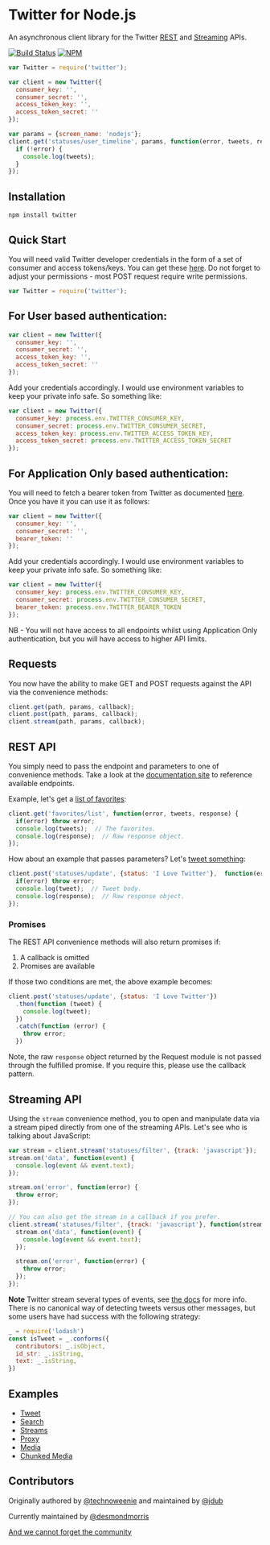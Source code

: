 # Twitter for Node.js

An asynchronous client library for the Twitter [REST](https://dev.twitter.com/rest/public) and [Streaming](https://dev.twitter.com/streaming/overview) APIs.

[![Build Status](https://travis-ci.org/desmondmorris/node-twitter.svg?branch=master)](https://travis-ci.org/desmondmorris/node-twitter)
 [![NPM](https://nodei.co/npm/twitter.png?mini=true)](https://nodei.co/npm/twitter/)

```javascript
var Twitter = require('twitter');

var client = new Twitter({
  consumer_key: '',
  consumer_secret: '',
  access_token_key: '',
  access_token_secret: ''
});

var params = {screen_name: 'nodejs'};
client.get('statuses/user_timeline', params, function(error, tweets, response) {
  if (!error) {
    console.log(tweets);
  }
});
```

## Installation

`npm install twitter`

## Quick Start

You will need valid Twitter developer credentials in the form of a set of consumer and access tokens/keys.  You can get these [here](https://apps.twitter.com/).  Do not forget to adjust your permissions - most POST request require write permissions.

```javascript
var Twitter = require('twitter');
```

## For User based authentication:

```javascript
var client = new Twitter({
  consumer_key: '',
  consumer_secret: '',
  access_token_key: '',
  access_token_secret: ''
});
```

Add your credentials accordingly.  I would use environment variables to keep your private info safe.  So something like:

```javascript
var client = new Twitter({
  consumer_key: process.env.TWITTER_CONSUMER_KEY,
  consumer_secret: process.env.TWITTER_CONSUMER_SECRET,
  access_token_key: process.env.TWITTER_ACCESS_TOKEN_KEY,
  access_token_secret: process.env.TWITTER_ACCESS_TOKEN_SECRET
});
```
## For Application Only based authentication:

You will need to fetch a bearer token from Twitter as documented [here](https://dev.twitter.com/oauth/application-only). Once you have it you can use it as follows:

```javascript
var client = new Twitter({
  consumer_key: '',
  consumer_secret: '',
  bearer_token: ''
});
```

Add your credentials accordingly.  I would use environment variables to keep your private info safe.  So something like:

```javascript
var client = new Twitter({
  consumer_key: process.env.TWITTER_CONSUMER_KEY,
  consumer_secret: process.env.TWITTER_CONSUMER_SECRET,
  bearer_token: process.env.TWITTER_BEARER_TOKEN
});
```

NB - You will not have access to all endpoints whilst using Application Only authentication, but you will have access to higher API limits.

## Requests

You now have the ability to make GET and POST requests against the API via the convenience methods:

```javascript
client.get(path, params, callback);
client.post(path, params, callback);
client.stream(path, params, callback);
```

## REST API

You simply need to pass the endpoint and parameters to one of convenience methods.  Take a look at the [documentation site](https://dev.twitter.com/rest/public) to reference available endpoints.

Example, let's get a [list of favorites](https://dev.twitter.com/rest/reference/get/favorites/list):

```javascript
client.get('favorites/list', function(error, tweets, response) {
  if(error) throw error;
  console.log(tweets);  // The favorites.
  console.log(response);  // Raw response object.
});
```

How about an example that passes parameters?  Let's  [tweet something](https://dev.twitter.com/rest/reference/post/statuses/update):

```javascript
client.post('statuses/update', {status: 'I Love Twitter'},  function(error, tweet, response) {
  if(error) throw error;
  console.log(tweet);  // Tweet body.
  console.log(response);  // Raw response object.
});
```

### Promises

The REST API convenience methods will also return promises if:

1.  A callback is omitted
2.  Promises are available

If those two conditions are met, the above example becomes:

```javascript
client.post('statuses/update', {status: 'I Love Twitter'})
  .then(function (tweet) {
    console.log(tweet);
  })
  .catch(function (error) {
    throw error;
  })
```

Note, the raw `response` object returned by the Request module is not passed through
the fulfilled promise.  If you require this, please use the callback pattern.

## Streaming API

Using the `stream` convenience method, you to open and manipulate data via a stream piped directly from one of the streaming APIs. Let's see who is talking about JavaScript:

```javascript
var stream = client.stream('statuses/filter', {track: 'javascript'});
stream.on('data', function(event) {
  console.log(event && event.text);
});

stream.on('error', function(error) {
  throw error;
});

// You can also get the stream in a callback if you prefer.
client.stream('statuses/filter', {track: 'javascript'}, function(stream) {
  stream.on('data', function(event) {
    console.log(event && event.text);
  });

  stream.on('error', function(error) {
    throw error;
  });
});
```

**Note** Twitter stream several types of events, see [the docs](https://dev.twitter.com/streaming/overview/messages-types) for more info. There is no canonical way of detecting tweets versus other messages, but some users have had success with the following strategy:

```javascript
_ = require('lodash')
const isTweet = _.conforms({
  contributors: _.isObject,
  id_str: _.isString,
  text: _.isString,
})
```

## Examples

* [Tweet](https://github.com/desmondmorris/node-twitter/tree/master/examples#tweet)
* [Search](https://github.com/desmondmorris/node-twitter/tree/master/examples#search)
* [Streams](https://github.com/desmondmorris/node-twitter/tree/master/examples#streams)
* [Proxy](https://github.com/desmondmorris/node-twitter/tree/master/examples#proxy)
* [Media](https://github.com/desmondmorris/node-twitter/tree/master/examples#media)
* [Chunked Media](https://github.com/desmondmorris/node-twitter/tree/master/examples#chunked-media)

## Contributors

Originally authored by  [@technoweenie](http://github.com/technoweenie)
 and maintained by [@jdub](http://github.com/jdub)

Currently maintained by [@desmondmorris](http://github.com/desmondmorris)

[And we cannot forget the community](https://github.com/desmondmorris/node-twitter/graphs/contributors)
